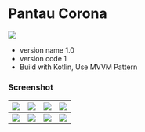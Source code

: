 # Pantau Corona #
[![](https://api.travis-ci.com/haidarzamzam/PantauCorona.svg)](https://travis-ci.com/haidarzamzam/PantauCorona)

* version name 1.0
* version code 1
* Build with Kotlin, Use MVVM Pattern

### Screenshot ###
| ![](https://i.imgur.com/k93qntw.png) | ![](https://i.imgur.com/w9NdYmL.png) | ![](https://i.imgur.com/2E9B8ce.png) | ![](https://i.imgur.com/rvB6N26.png) |
| :---: | :---: | :---: | :---: |
| ![](https://i.imgur.com/yfuwhE0.png) | ![](https://i.imgur.com/azmc2MP.png) | ![](https://i.imgur.com/xTtMvrQ.png) | ![](https://i.imgur.com/7G0r4C2.png) |
